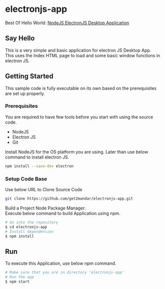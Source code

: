 # electronjs-app
Best Of Hello World: [NodeJS ElectronJS Desktop Application]

## Say Hello
This is a very simple and basic application for electron JS Desktop App. This uses the Index HTML page to load and some basic window functions in electron JS. 

## Getting Started

This sample code is fully executable on its own based on the prerequisites are set up properly.

### Prerequisites

You are required to have few tools before you start with using the source code.
- NodeJS
- Electron JS
- Git

Install NodeJS for the OS platform you are using.
Later than use below command to install electron JS.

```sh
npm install --save-dev electron
```

### Setup Code Base

Use below URL to Clone Source Code

```sh
git clone https://github.com/get2mandar/electronjs-app.git
```

Build a Project Node Package Manager.<br>
Execute below command to build Application using npm.

```sh
# Go into the repository
$ cd electronjs-app
# Install dependencies
$ npm install
```


## Run

To execute this Application, use below npm command.

```sh
# Make sure that you are in directory 'electronjs-app'
# Run the app
$ npm start
```


[NodeJS ElectronJS Desktop Application]: <https://panditmandar.blog/2018/12/15/spring-boot-data-jpa-rest-api/>
